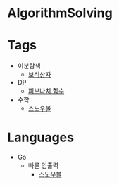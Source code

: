 # AlgorithmSolving

# Tags
- 이분탐색
  - [보석상자](백준/Silver/2792. 보석 상자)
- DP
  - [피보나치 함수](백준/Silver/1003. 피보나치 함수)
- 수학
  - [스노우볼](백준/Bronze/17950. 스노우볼)


# Languages
- Go
  - 빠른 입출력
    - [스노우볼](백준/Bronze/17950. 스노우볼/스노우볼.go)
